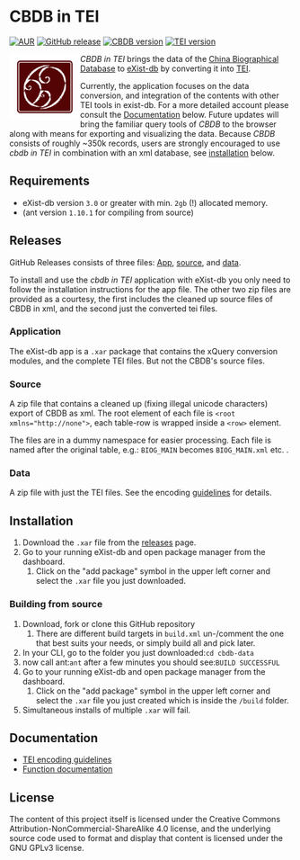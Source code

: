 # CBDB in TEI
[![AUR](https://img.shields.io/badge/license-GPLv3.0-blue.svg)](https://choosealicense.com/licenses/gpl-3.0/)
[![GitHub release](https://img.shields.io/badge/release-0.6.1-green.svg)](https://github.com/duncdrum/cbdb-data/releases/latest)
[![CBDB version](https://img.shields.io/badge/CBDB-20150202-red.svg)](https://hu-my.sharepoint.com/personal/hongsuwang_fas_harvard_edu/_layouts/15/guestaccess.aspx?guestaccesstoken=3E8k6iahdJx2Ew6k%2BAeKHDuP4DSSFzbpy02BbfjXhKs%3D&docid=09fda1531e3214410a18eb2aece0b003f)
[![TEI version](https://img.shields.io/badge/TEI_P5-3.1.0-yellow.svg)](http://www.tei-c.org/release/doc/tei-p5-doc/en/html/index.html)

<img src="icon.png" align="left" width="25%"/>

*CBDB in TEI* brings the data of the [China Biographical Database](http://projects.iq.harvard.edu/cbdb/home)
to [eXist-db](http://exist-db.org/exist/apps/homepage/index.html) by converting it into [TEI](http://www.tei-c.org/index.xml).

Currently, the application focuses on the data conversion, and integration of the contents with other TEI tools in exist-db.
For a more detailed account please consult the [Documentation](#documentation) below. Future updates will bring the familiar query
tools of *CBDB* to the browser along with means for exporting and visualizing the data.
Because *CBDB* consists of roughly ~350k records, users are strongly encouraged to use *cbdb in TEI* in combination with an xml database, see [installation](#installation) below.


## Requirements
* eXist-db version ``3.0`` or greater with min. ``2gb`` (!) allocated memory.
* (ant version ``1.10.1`` for compiling from source)


## Releases
GitHub Releases consists of three files: [App](#application), [source](#source), and [data](#data).

To install and use the *cbdb in TEI* application with eXist-db you only need to follow the installation instructions for the app file.
The other two zip files are provided as a courtesy, the first includes the cleaned up source files of CBDB in xml, and the second
just the converted tei files.

### Application
The eXist-db app is a ``.xar`` package that contains the xQuery conversion modules, and the complete TEI files.
But not the CBDB's source files.

### Source
A zip file that contains a cleaned up (fixing illegal unicode characters) export of CBDB as xml.
The root element of each file is ```<root xmlns="http://none">```, each table-row is wrapped inside a ```<row>``` element.

The files are in a dummy namespace for easier processing.
Each file is named after the original table, e.g.:
```BIOG_MAIN``` becomes ```BIOG_MAIN.xml``` etc. .

### Data
A zip file with just the TEI files. See the encoding [guidelines](doc/encoding-desc.md) for details.

## Installation
1.  Download  the ``.xar`` file from the [releases](https://github.com/duncdrum/cbdb-data/releases) page.
2.  Go to your running eXist-db and open package manager from the dashboard.
    1.  Click on the "add package" symbol in the upper left corner and select the ``.xar`` file you just downloaded.

### Building from source
1.  Download, fork or clone this GitHub repository
    1.  There are different build targets in ```build.xml``` un-/comment the one that best suits your needs, or simply build all and pick later.
2.  In your CLI, go to the folder you just downloaded:``cd cbdb-data``
3.  now call ant:``ant`` after a few minutes you should see:``BUILD SUCCESSFUL``
4.  Go to your running eXist-db and open package manager from the dashboard.
    1.  Click on the "add package" symbol in the upper left corner and select the ``.xar`` file you just created which is inside the ``/build`` folder.
5.  Simultaneous installs of multiple ```.xar``` will fail.  


## Documentation
*   [TEI encoding guidelines](doc/encoding-desc.md)
*   [Function documentation](doc/function-doc.md)

## License
The content of this project itself is licensed under the Creative Commons Attribution-NonCommercial-ShareAlike 4.0 license,
and the underlying source code used to format and display that content is licensed under the GNU GPLv3 license.
